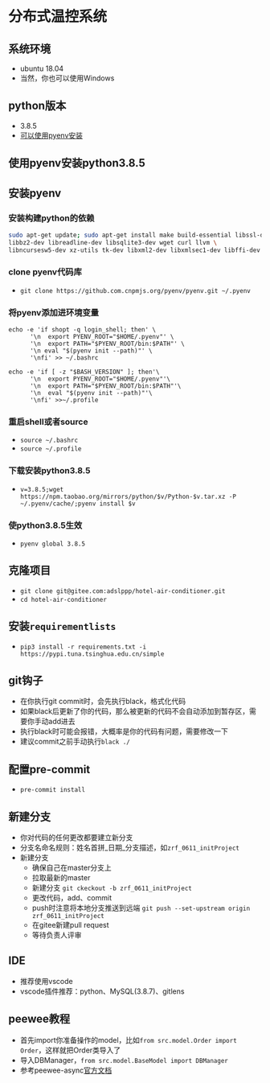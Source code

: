 # 分布式温控系统
## 系统环境
- ubuntu 18.04
- 当然，你也可以使用Windows

## python版本
- 3.8.5
- [可以使用pyenv安装](http://101.200.186.158/2021/06/07/%E5%AE%89%E8%A3%85pyenv/)
## 使用pyenv安装python3.8.5
## 安装pyenv
### 安装构建python的依赖
```bash
sudo apt-get update; sudo apt-get install make build-essential libssl-dev zlib1g-dev \
libbz2-dev libreadline-dev libsqlite3-dev wget curl llvm \
libncursesw5-dev xz-utils tk-dev libxml2-dev libxmlsec1-dev libffi-dev liblzma-dev
```
### clone pyenv代码库
- `git clone https://github.com.cnpmjs.org/pyenv/pyenv.git ~/.pyenv`
### 将pyenv添加进环境变量
```
echo -e 'if shopt -q login_shell; then' \
      '\n  export PYENV_ROOT="$HOME/.pyenv"' \
      '\n  export PATH="$PYENV_ROOT/bin:$PATH"' \
      '\n eval "$(pyenv init --path)"' \
      '\nfi' >> ~/.bashrc

echo -e 'if [ -z "$BASH_VERSION" ]; then'\
      '\n  export PYENV_ROOT="$HOME/.pyenv"'\
      '\n  export PATH="$PYENV_ROOT/bin:$PATH"'\
      '\n  eval "$(pyenv init --path)"'\
      '\nfi' >>~/.profile
```
### 重启shell或者source
- `source ~/.bashrc`
- `source ~/.profile`
### 下载安装python3.8.5
- `v=3.8.5;wget https://npm.taobao.org/mirrors/python/$v/Python-$v.tar.xz -P ~/.pyenv/cache/;pyenv install $v`
### 使python3.8.5生效
- `pyenv global 3.8.5`
## 克隆项目
- `git clone git@gitee.com:adslppp/hotel-air-conditioner.git`
- `cd hotel-air-conditioner`
## 安装`requirementlists`
- `pip3 install -r requirements.txt -i https://pypi.tuna.tsinghua.edu.cn/simple`
## git钩子
- 在你执行git commit时，会先执行black，格式化代码
- 如果black后更新了你的代码，那么被更新的代码不会自动添加到暂存区，需要你手动add进去
- 执行black时可能会报错，大概率是你的代码有问题，需要修改一下
- 建议commit之前手动执行`black ./`
## 配置pre-commit
- `pre-commit install`
## 新建分支
- 你对代码的任何更改都要建立新分支
- 分支名命名规则：姓名首拼_日期_分支描述，如`zrf_0611_initProject`
- 新建分支
    - 确保自己在master分支上
    - 拉取最新的master
    - 新建分支 `git ckeckout -b zrf_0611_initProject`
    - 更改代码，add、commit
    - push时注意将本地分支推送到远端 `git push --set-upstream origin zrf_0611_initProject`
    - 在gitee新建pull request
    - 等待负责人评审

## IDE
- 推荐使用vscode
- vscode插件推荐：python、MySQL(3.8.7)、gitlens

## peewee教程
- 首先import你准备操作的model，比如`from src.model.Order import Order`，这样就把Order类导入了
- 导入DBManager，`from src.model.BaseModel import DBManager`
- 参考peewee-async[官方文档](https://peewee-async.readthedocs.io/en/latest/peewee_async/api.html#manager)
